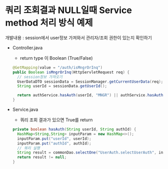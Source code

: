 # 쿼리 조회결과 NULL일때 Service method 처리 방식 예제

개발내용 : session에서 user정보 가져와서 관리자/조회 권한이 있는지 확인하기

- Controller.java

  - return type 이 Boolean (True/False)

  ```java
  @GetMapping(value = "/auth/isMngrOrInq")
  public Boolean isMngrOrInq(HttpServletRequest req) {
    // session정보 가져오기
    UserDataDTO sessionData = SessionManager.getCurrentUserData(req);
    String userId = sessionData.getUserId();

    return authService.hasAuth(userId, "MNGR") || authService.hasAuth(userId, "INQ");
  }
  ```

- Service.java

  - 쿼리 조회 결과가 있으면 True를 return

  ```java
  private boolean hasAuth(String userId, String authId) {
    HashMap<String,String> inputParam = new HashMap<>();
    inputParam.put("userId", userId);
    inputParam.put("authId", authId);
    // 쿼리 실행
    String result = commonDao.selectOne("UserAuth.selectUserAuth", inputParam);
    return result != null;
  }
  ```

  ​